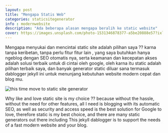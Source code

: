 ```yaml
---
layout: post
title: "Mengapa Statis Web"
categories: staticsitegenerator
info : modernwebsite
description: "Ada beberapa alasan mengapa beralih ke static website"
cover: https://images.unsplash.com/photo-1531346878377-a5be20888e57?ixlib=rb-1.2.1&ixid=MnwxMjA3fDB8MHxzZWFyY2h8MzE0fHx3aGl0ZSUyMHBlbnxlbnwwfHwwfHw%3D&auto=format&fit=crop&w=500&q=60
---
```


Mengapa menyukai dan mencintai static site adalah pilihan saya ?? karna tanpa keribetan, tanpa perlu fitur fitur lain , yang saya butuhkan hanya ngeblog dengan SEO otomatis nya, serta keamanan dan kecepatan akses adalah solusi terbaik untuk di cintai oleh google, oleh karna itu static adalah pilihan terbaik saya, dan banyak generator static diluar sana termasuk dablogger jekyll ini untuk menunjang kebutuhan website modern cepat dan blog mu.


![this time move to static site generator](https://github.githubassets.com/images/modules/logos_page/Octocat.png)


Why like and love static site is my choice ?? because without the hassle, without the need for other features, all I need is blogging with its automatic SEO, as well as security and access speed is the best solution for Google to love, therefore static is my best choice, and there are many static generators out there including This jekyll dablogger is to support the needs of a fast modern website and your blog.


